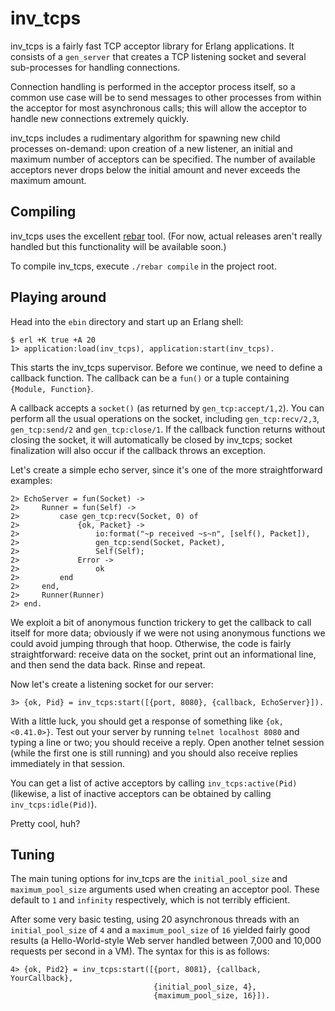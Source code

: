 inv_tcps
========

inv_tcps is a fairly fast TCP acceptor library for Erlang applications. It
consists of a `gen_server` that creates a TCP listening socket and several
sub-processes for handling connections.

Connection handling is performed in the acceptor process itself, so a common use
case will be to send messages to other processes from within the acceptor for
most asynchronous calls; this will allow the acceptor to handle new connections
extremely quickly.

inv_tcps includes a rudimentary algorithm for spawning new child processes
on-demand: upon creation of a new listener, an initial and maximum number of
acceptors can be specified. The number of available acceptors never drops below
the initial amount and never exceeds the maximum amount.

Compiling
---------

inv_tcps uses the excellent [rebar](http://hg.basho.com/rebar/) tool. (For now,
actual releases aren't really handled but this functionality will be available
soon.)

To compile inv_tcps, execute `./rebar compile` in the project root.

Playing around
--------------

Head into the `ebin` directory and start up an Erlang shell:

    $ erl +K true +A 20
    1> application:load(inv_tcps), application:start(inv_tcps).

This starts the inv_tcps supervisor. Before we continue, we need to define a
callback function. The callback can be a `fun()` or a tuple containing
`{Module, Function}`.

A callback accepts a `socket()` (as returned by `gen_tcp:accept/1,2`). You can
perform all the usual operations on the socket, including `gen_tcp:recv/2,3`,
`gen_tcp:send/2` and `gen_tcp:close/1`. If the callback function returns without
closing the socket, it will automatically be closed by inv_tcps; socket
finalization will also occur if the callback throws an exception.

Let's create a simple echo server, since it's one of the more straightforward
examples:

    2> EchoServer = fun(Socket) ->
    2>     Runner = fun(Self) ->
    2>         case gen_tcp:recv(Socket, 0) of
    2>             {ok, Packet} ->
    2>                 io:format("~p received ~s~n", [self(), Packet]),
    2>                 gen_tcp:send(Socket, Packet),
    2>                 Self(Self);
    2>             Error ->
    2>                 ok
    2>         end
    2>     end,
    2>     Runner(Runner)
    2> end.

We exploit a bit of anonymous function trickery to get the callback to call
itself for more data; obviously if we were not using anonymous functions we
could avoid jumping through that hoop. Otherwise, the code is fairly
straightforward: receive data on the socket, print out an informational line,
and then send the data back. Rinse and repeat.

Now let's create a listening socket for our server:

    3> {ok, Pid} = inv_tcps:start([{port, 8080}, {callback, EchoServer}]).

With a little luck, you should get a response of something like
`{ok, <0.41.0>}`. Test out your server by running `telnet localhost 8080` and
typing a line or two; you should receive a reply. Open another telnet session
(while the first one is still running) and you should also receive replies
immediately in that session.

You can get a list of active acceptors by calling `inv_tcps:active(Pid)`
(likewise, a list of inactive acceptors can be obtained by calling
`inv_tcps:idle(Pid)`).

Pretty cool, huh?

Tuning
------

The main tuning options for inv_tcps are the `initial_pool_size` and
`maximum_pool_size` arguments used when creating an acceptor pool. These default
to `1` and `infinity` respectively, which is not terribly efficient.

After some very basic testing, using 20 asynchronous threads with an
`initial_pool_size` of `4` and a `maximum_pool_size` of `16` yielded fairly good
results (a Hello-World-style Web server handled between 7,000 and 10,000
requests per second in a VM). The syntax for this is as follows:

    4> {ok, Pid2} = inv_tcps:start([{port, 8081}, {callback, YourCallback},
                                    {initial_pool_size, 4},
                                    {maximum_pool_size, 16}]).
